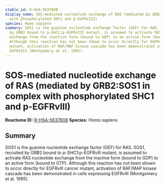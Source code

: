 ```yaml
---
stable_id: R-HSA-5637808
display_name: SOS-mediated nucleotide exchange of RAS (mediated by GRB2:SOS1 in complex
  with phosphorylated SHC1 and p-EGFRvIII)
species: Homo sapiens
summary: SOS1 is the guanine nucleotide exchange factor (GEF) for RAS. SOS1, recruited
  by GRB2 bound to p-SHC1:p-EGFRvIII mutant, is assumed to activate RAS nucleotide
  exchange from the inactive form (bound to GDP) to an active form (bound to GTP).
  Although this reaction has not been shown to occur directly for EGFRvIII cancer
  mutant, activation of RAF/MAP kinase cascade has been demonstrated in cells expressing
  EGFRvIII (Montgomery et al. 1995).
---
```


# SOS-mediated nucleotide exchange of RAS (mediated by GRB2:SOS1 in complex with phosphorylated SHC1 and p-EGFRvIII)
**Reactome ID:** [R-HSA-5637808](https://reactome.org/content/detail/R-HSA-5637808)
**Species:** Homo sapiens

## Summary

SOS1 is the guanine nucleotide exchange factor (GEF) for RAS. SOS1, recruited by GRB2 bound to p-SHC1:p-EGFRvIII mutant, is assumed to activate RAS nucleotide exchange from the inactive form (bound to GDP) to an active form (bound to GTP). Although this reaction has not been shown to occur directly for EGFRvIII cancer mutant, activation of RAF/MAP kinase cascade has been demonstrated in cells expressing EGFRvIII (Montgomery et al. 1995).
